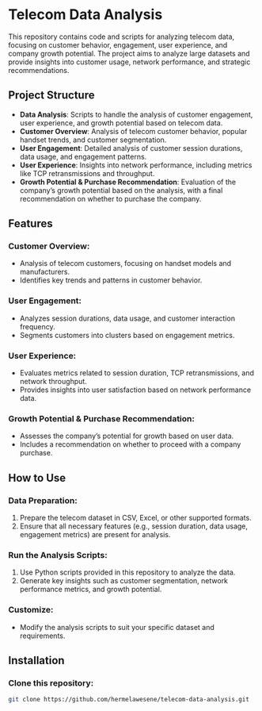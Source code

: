 # Telecom Data Analysis

This repository contains code and scripts for analyzing telecom data, focusing on customer behavior, engagement, user experience, and company growth potential. The project aims to analyze large datasets and provide insights into customer usage, network performance, and strategic recommendations.

## Project Structure

- **Data Analysis**: Scripts to handle the analysis of customer engagement, user experience, and growth potential based on telecom data.
- **Customer Overview**: Analysis of telecom customer behavior, popular handset trends, and customer segmentation.
- **User Engagement**: Detailed analysis of customer session durations, data usage, and engagement patterns.
- **User Experience**: Insights into network performance, including metrics like TCP retransmissions and throughput.
- **Growth Potential & Purchase Recommendation**: Evaluation of the company’s growth potential based on the analysis, with a final recommendation on whether to purchase the company.

## Features

### Customer Overview:
- Analysis of telecom customers, focusing on handset models and manufacturers.
- Identifies key trends and patterns in customer behavior.

### User Engagement:
- Analyzes session durations, data usage, and customer interaction frequency.
- Segments customers into clusters based on engagement metrics.

### User Experience:
- Evaluates metrics related to session duration, TCP retransmissions, and network throughput.
- Provides insights into user satisfaction based on network performance data.

### Growth Potential & Purchase Recommendation:
- Assesses the company’s potential for growth based on user data.
- Includes a recommendation on whether to proceed with a company purchase.

## How to Use

### Data Preparation:
1. Prepare the telecom dataset in CSV, Excel, or other supported formats.
2. Ensure that all necessary features (e.g., session duration, data usage, engagement metrics) are present for analysis.

### Run the Analysis Scripts:
1. Use Python scripts provided in this repository to analyze the data.
2. Generate key insights such as customer segmentation, network performance metrics, and growth potential.

### Customize:
- Modify the analysis scripts to suit your specific dataset and requirements.

## Installation

### Clone this repository:

```bash
git clone https://github.com/hermelawesene/telecom-data-analysis.git
